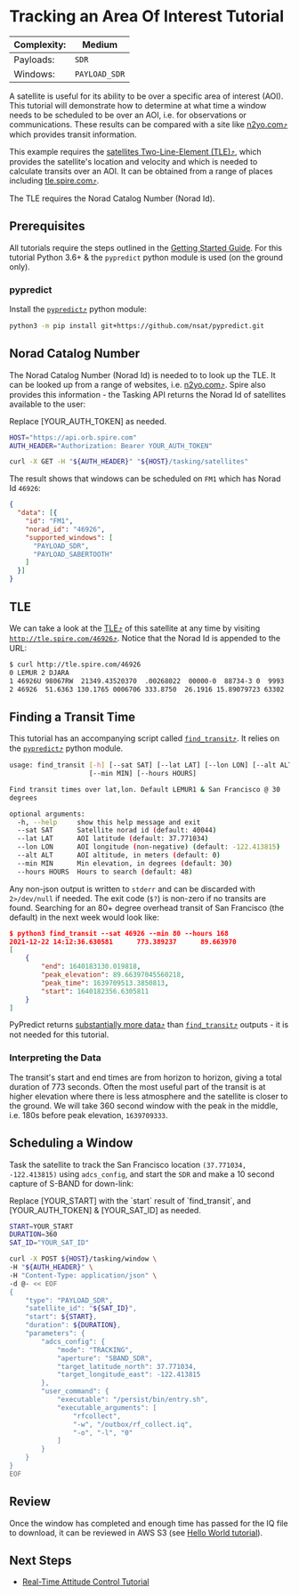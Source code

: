 # Tracking an Area Of Interest Tutorial

|Complexity:|Medium|
|-|-|
|Payloads:|`SDR`|
|Windows:|`PAYLOAD_SDR`|

A satellite is useful for its ability to be over a specific area of interest (AOI). This tutorial will demonstrate how to determine at what time a window needs to be scheduled to be over an AOI, i.e. for observations or communications. These results can be compared with a site like [n2yo.com⤴](https://www.n2yo.com/passes/?s=46926) which provides transit information.

This example requires the [satellites Two-Line-Element (TLE)⤴](https://en.wikipedia.org/wiki/Two-line_element_set), which provides the satellite's location and velocity and which is needed to calculate transits over an AOI. It can be obtained from a range of places including [tle.spire.com⤴](http://tle.spire.com/).

The TLE requires the Norad Catalog Number (Norad Id).


## Prerequisites

All tutorials require the steps outlined in the [Getting Started Guide](../GettingStarted.md#execution-environment-setup). For this tutorial Python 3.6+ & the `pypredict` python module is used (on the ground only).

### pypredict

Install the [`pypredict`⤴](https://github.com/nsat/pypredict) python module:

```bash
python3 -m pip install git+https://github.com/nsat/pypredict.git
```

## Norad Catalog Number

The Norad Catalog Number (Norad Id) is needed to to look up the TLE. It can be looked up from a range of websites, i.e. [n2yo.com⤴](https://www.n2yo.com/). Spire also provides this information - the Tasking API returns the Norad Id of satellites available to the user:

<aside class="notice">Replace [YOUR_AUTH_TOKEN] as needed.</aside>

```bash
HOST="https://api.orb.spire.com"
AUTH_HEADER="Authorization: Bearer YOUR_AUTH_TOKEN"

curl -X GET -H "${AUTH_HEADER}" "${HOST}/tasking/satellites"
```

The result shows that windows can be scheduled on `FM1` which has Norad Id `46926`:

```json
{
  "data": [{
    "id": "FM1",
    "norad_id": "46926",
    "supported_windows": [
      "PAYLOAD_SDR",
      "PAYLOAD_SABERTOOTH"
    ]
  }]
}
```

## TLE

We can take a look at the [TLE⤴](https://en.wikipedia.org/wiki/Two-line_element_set) of this satellite at any time by visiting [`http://tle.spire.com/46926`⤴](http://tle.spire.com/46926). Notice that the Norad Id is appended to the URL:

```bash
$ curl http://tle.spire.com/46926
0 LEMUR 2 DJARA
1 46926U 98067RW  21349.43520370  .00268022  00000-0  88734-3 0  9993
2 46926  51.6363 130.1765 0006706 333.8750  26.1916 15.89079723 63302
```

## Finding a Transit Time

This tutorial has an accompanying script called [`find_transit`⤴](https://github.com/nsat/space-services-user-guide/blob/main/tutorials/aoi/find_transit). It relies on the [`pypredict`⤴](https://github.com/nsat/pypredict) python module.

```bash
usage: find_transit [-h] [--sat SAT] [--lat LAT] [--lon LON] [--alt ALT]
                    [--min MIN] [--hours HOURS]

Find transit times over lat,lon. Default LEMUR1 & San Francisco @ 30
degrees

optional arguments:
  -h, --help     show this help message and exit
  --sat SAT      Satellite norad id (default: 40044)
  --lat LAT      AOI latitude (default: 37.771034)
  --lon LON      AOI longitude (non-negative) (default: -122.413815)
  --alt ALT      AOI altitude, in meters (default: 0)
  --min MIN      Min elevation, in degrees (default: 30)
  --hours HOURS  Hours to search (default: 48)
  ```

Any non-json output is written to `stderr` and can be discarded with `2>/dev/null` if needed. The exit code (`$?`) is non-zero if no transits are found. Searching for an 80+ degree overhead transit of San Francisco (the default) in the next week would look like:

```json
$ python3 find_transit --sat 46926 --min 80 --hours 168
2021-12-22 14:12:36.630581      773.389237      89.663970
[
    {
        "end": 1640183130.019818,
        "peak_elevation": 89.66397045560218,
        "peak_time": 1639709513.3850813,
        "start": 1640182356.6305811
    }
]
```

PyPredict returns [substantially more data⤴](https://github.com/nsat/pypredict#usage) than [`find_transit`⤴](https://github.com/nsat/space-services-user-guide/blob/main/tutorials/aoi/find_transit) outputs - it is not needed for this tutorial.


### Interpreting the Data

The transit's start and end times are from horizon to horizon, giving a total duration of 773 seconds. Often the most useful part of the transit is at higher elevation where there is less atmosphere and the satellite is closer to the ground. We will take 360 second window with the peak in the middle, i.e. 180s before peak elevation, `1639709333`.


## Scheduling a Window

Task the satellite to track the San Francisco location `(37.771034, -122.413815)` using `adcs_config`, and start the `SDR` and make a 10 second capture of S-BAND for down-link:


<aside class="notice">Replace [YOUR_START] with the `start` result of `find_transit`, and [YOUR_AUTH_TOKEN] & [YOUR_SAT_ID] as needed.</aside>

```bash
START=YOUR_START
DURATION=360
SAT_ID="YOUR_SAT_ID"

curl -X POST ${HOST}/tasking/window \
-H "${AUTH_HEADER}" \
-H "Content-Type: application/json" \
-d @- << EOF
{
    "type": "PAYLOAD_SDR",
    "satellite_id": "${SAT_ID}",
    "start": ${START},
    "duration": ${DURATION},
    "parameters": {
        "adcs_config": {
            "mode": "TRACKING",
            "aperture": "SBAND_SDR",
            "target_latitude_north": 37.771034,
            "target_longitude_east": -122.413815
        },        
        "user_command": {
            "executable": "/persist/bin/entry.sh",
            "executable_arguments": [
                "rfcollect",
                "-w", "/outbox/rf_collect.iq",
                "-o", "-l", "0"
            ]
        }
    }
}
EOF
```

## Review

Once the window has completed and enough time has passed for the IQ file to download, it can be reviewed in AWS S3 (see [Hello World tutorial](../hello_world/#review)).


## Next Steps

 - [Real-Time Attitude Control Tutorial](../adcs-lease/)
